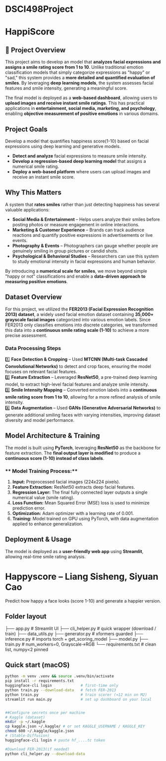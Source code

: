# DSCI498Project
# HappiScore

## 📌 Project Overview
This project aims to develop an model that **analyzes facial expressions and assigns a smile rating score from 1 to 10**. Unlike traditional emotion classification models that simply categorize expressions as "happy" or "sad," this system provides a **more detailed and quantified evaluation of smiles**. By leveraging **deep learning models**, the system assesses facial features and smile intensity, generating a meaningful score.

The final model is deployed as a **web-based dashboard**, allowing users to **upload images and receive instant smile ratings**. This has practical applications in **entertainment, social media, marketing, and psychology**, enabling **objective measurement of positive emotions** in various domains.

## Project Goals
Develop a model that quantifies happiness score(1-10) based on facial expressions using deep learning and generative models.
- **Detect and analyze** facial expressions to measure smile intensity.
- **Develop a regression-based deep learning model** that assigns a numerical smile rating.
- **Deploy a web-based platform** where users can upload images and receive an instant smile score.

## Why This Matters
A system that **rates smiles** rather than just detecting happiness has several valuable applications:
- **Social Media & Entertainment** – Helps users analyze their smiles before posting photos or measure engagement in online interactions.
- **Marketing & Customer Experience** – Brands can track audience reactions and quantify positive expressions in advertisements or live events.
- **Photography & Events** – Photographers can gauge whether people are genuinely smiling in group pictures or candid shots.
- **Psychological & Behavioral Studies** – Researchers can use this system to study emotional intensity in facial expressions and human behavior.

By introducing a **numerical scale for smiles**, we move beyond simple "happy or not" classifications and enable a **data-driven approach to measuring positive emotions**.

## Dataset Overview
For this project, we utilized the **FER2013 (Facial Expression Recognition 2013) dataset**, a widely used facial emotion dataset containing **35,000+ grayscale facial images** categorized into various emotion labels. Since FER2013 only classifies emotions into discrete categories, we transformed this data into a **continuous smile rating scale (1-10)** to achieve a more precise assessment.

### Data Processing Steps
1️⃣ **Face Detection & Cropping** – Used **MTCNN (Multi-task Cascaded Convolutional Networks)** to detect and crop faces, ensuring the model focuses on relevant facial features.  
2️⃣ **Feature Extraction** – Leveraged **ResNet50**, a pre-trained deep learning model, to extract high-level facial features and analyze smile intensity.  
3️⃣ **Smile Intensity Mapping** – Converted emotion labels into a **continuous smile rating score from 1 to 10**, allowing for a more refined analysis of smile intensity.  
4️⃣ **Data Augmentation** – Used **GANs (Generative Adversarial Networks)** to generate additional smiling faces with varying intensities, improving dataset diversity and model performance.  

##  Model Architecture & Training
The model is built using **PyTorch**, leveraging **ResNet50** as the backbone for feature extraction. The **final output layer is modified** to produce a **continuous score (1-10) instead of class labels**.

### ** Model Training Process:**
1. **Input:** Preprocessed facial images (224x224 pixels).
2. **Feature Extraction:** ResNet50 extracts deep facial features.
3. **Regression Layer:** The final fully connected layer outputs a single numerical value (smile rating).
4. **Loss Function:** Mean Squared Error (MSE) loss is used to minimize prediction error.
5. **Optimization:** Adam optimizer with a learning rate of 0.001.
6. **Training:** Model trained on GPU using PyTorch, with data augmentation applied to enhance generalization.

## Deployment & Usage
The model is deployed as a **user-friendly web app** using **Streamlit**, allowing real-time smile rating analysis.


# Happyscore  –  Liang Sisheng, Siyuan Cao
Predict how happy a face looks (score 1-10) and generate a happier version.

## Folder layout
├── app.py # Streamlit UI
├── cli_helper.py # quick wrapper (download / train)
├── data_utils.py
├── generator.py # xformers guarded
├── inference.py # imports torch + get_scoring_model
├── model.py
├── train.py # num_workers=0, Grayscale→RGB
└── requirements.txt # clean list, numpy<2 pinned

## Quick start (macOS)
```bash
python -m venv .venv && source .venv/bin/activate
pip install -r requirements.txt
huggingface-cli login             # first-time only
python train.py --download-data   # fetch FER-2013
python train.py                   # train scorer (≈12 min on M2)
streamlit run main.py             # set up dashboard on your local


##Configure secrets once per machine
# Kaggle (dataset)
mkdir -p ~/.kaggle
cp kaggle.json ~/.kaggle/ # or set KAGGLE_USERNAME / KAGGLE_KEY
chmod 600 ~/.kaggle/kaggle.json
# (Stable-Diffusion)
huggingface-cli login # paste hf_....tc token

#Download FER-2013(if needed)
python cli_helper.py --download-data
